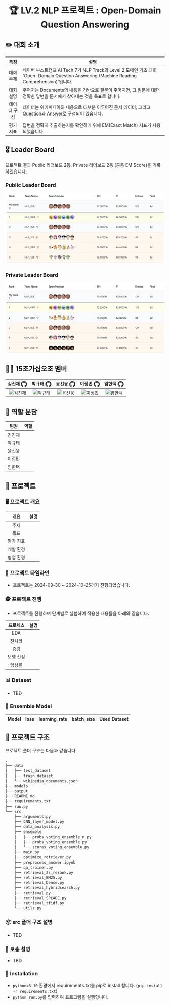 <div align='center'>

  # 🏆 LV.2 NLP 프로젝트 : Open-Domain Question Answering

</div>

## ✏️ 대회 소개

| 특징     | 설명 |
|:------:| --- |
| 대회 주제 | 네이버 부스트캠프 AI Tech 7기 NLP Track의 Level 2 도메인 기초 대회 'Open-Domain Question Answering (Machine Reading Comprehension)'입니다. |
| 대회 설명 | 주어지는 Documents의 내용을 기반으로 질문이 주어지면, 그 질문에 대한 정확한 답변을 문서에서 찾아내는 것을 목표로 합니다. |
| 데이터 구성 | 데이터는 위키피디아의 내용으로 대부분 이루어진 문서 데이터, 그리고 Question과 Answer로 구성되어 있습니다. |
| 평가 지표 | 답변을 정확히 추출하는지를 확인하기 위해 EM(Exact Match) 지표가 사용되었습니다.|


## 🎖️ Leader Board
프로젝트 결과 Public 리더보드 2등, Private 리더보드 2등 (공동 EM Score)을 기록하였습니다.
###  Public Leader Board 
![leaderboard_mid](./docs/leaderboard_mid.png)

###  Private Leader Board 
![leaderboard_final](./docs/leaderboard_final.png)

## 👨‍💻 15조가십오조 멤버
<div align='center'>
  
| 김진재 [<img src="./docs/github_official_logo.png" width=20 style="vertical-align:middle;" />](https://github.com/jin-jae) | 박규태 [<img src="./docs/github_official_logo.png" width=20 style="vertical-align:middle;" />](https://github.com/doraemon500) | 윤선웅 [<img src="./docs/github_official_logo.png" width=20 style="vertical-align:middle;" />](https://github.com/ssunbear) | 이정민 [<img src="./docs/github_official_logo.png" width=20 style="vertical-align:middle;" />](https://github.com/simigami) | 임한택 [<img src="./docs/github_official_logo.png" width=20 style="vertical-align:middle;" />](https://github.com/LHANTAEK)
|:-:|:-:|:-:|:-:|:-:|
| ![김진재](https://avatars.githubusercontent.com/u/97018331) | ![박규태](https://avatars.githubusercontent.com/u/64678476) | ![윤선웅](https://avatars.githubusercontent.com/u/117508164) | ![이정민](https://avatars.githubusercontent.com/u/46891822) | ![임한택](https://avatars.githubusercontent.com/u/143519383) |

</div>

  
## 👼 역할 분담
<div align='center'>

|팀원   | 역할 |
|------| --- |
| 김진재 |  |
| 박규태 |  |
| 윤선웅 |  |
| 이정민 |  |
| 임한택 |  |

</div>


## 🏃 프로젝트
### 🖥️ 프로젝트 개요
|개요| 설명 |
|:------:| --- |
| 주제 |  |
| 목표 |  |
| 평가 지표 |  |
| 개발 환경 |  |
| 협업 환경 |  |

### 📅 프로젝트 타임라인
- 프로젝트는 2024-09-30 ~ 2024-10-25까지 진행되었습니다.

<div align='center'>


</div>

### 🕵️ 프로젝트 진행
- 프로젝트를 진행하며 단계별로 실험하여 적용한 내용들을 아래와 같습니다.


|  프로세스   | 설명 |
|:-------:| --- |
| EDA     |  |
| 전처리    |  |
| 증강     |  |
| 모델 선정 |  |
| 앙상블    |  |

### 📊 Dataset
- TBD

### 🤖 Ensemble Model

| Model | loss | learning_rate| batch_size | Used Dataset |
| ------------------------- | --- | --- | ----- | --- |


## 📁 프로젝트 구조
프로젝트 폴더 구조는 다음과 같습니다.
```
.
├── data
│   ├── test_dataset
│   ├── train_dataset
│   └── wikipedia_documents.json
├── models
├── output
├── README.md
├── requirements.txt
├── run.py
└── src
    ├── arguments.py
    ├── CNN_layer_model.py
    ├── data_analysis.py
    ├── ensemble
    │   ├── probs_voting_ensemble_n.py
    │   ├── probs_voting_ensemble.py
    │   └── scores_voting_ensemble.py
    ├── main.py
    ├── optimize_retriever.py
    ├── preprocess_answer.ipynb
    ├── qa_trainer.py
    ├── retrieval_2s_rerank.py
    ├── retrieval_BM25.py
    ├── retrieval_Dense.py
    ├── retrieval_hybridsearch.py
    ├── retrieval.py
    ├── retrieval_SPLADE.py
    ├── retrieval_tfidf.py
    └── utils.py
```

### 📦 src 폴더 구조 설명
- TBD

### 📁 보충 설명
- TBD

### 💾 Installation
- `python=3.10` 환경에서 requirements.txt를 pip로 install 합니다. (```pip install -r requirements.txt```)
- `python run.py`를 입력하여 프로그램을 실행합니다.